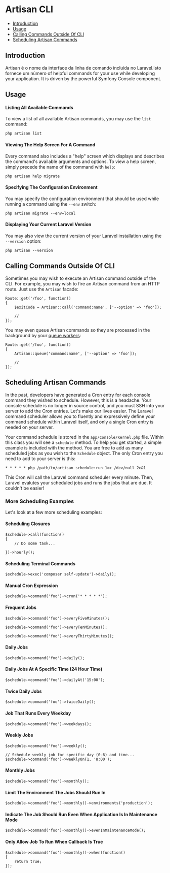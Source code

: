 # Artisan CLI

- [Introduction](#introduction)
- [Usage](#usage)
- [Calling Commands Outside Of CLI](#calling-commands-outside-of-cli)
- [Scheduling Artisan Commands](#scheduling-artisan-commands)

<a name="introduction"></a>
## Introduction

Artisan é o nome da interface da linha de comando incluída no Laravel.Isto fornece um número of helpful commands for your use while developing your application. It is driven by the powerful Symfony Console component.

<a name="usage"></a>
## Usage

#### Listing All Available Commands

To view a list of all available Artisan commands, you may use the `list` command:

	php artisan list

#### Viewing The Help Screen For A Command

Every command also includes a "help" screen which displays and describes the command's available arguments and options. To view a help screen, simply precede the name of the command with `help`:

	php artisan help migrate

#### Specifying The Configuration Environment

You may specify the configuration environment that should be used while running a command using the `--env` switch:

	php artisan migrate --env=local

#### Displaying Your Current Laravel Version

You may also view the current version of your Laravel installation using the `--version` option:

	php artisan --version

<a name="calling-commands-outside-of-cli"></a>
## Calling Commands Outside Of CLI

Sometimes you may wish to execute an Artisan command outside of the CLI. For example, you may wish to fire an Artisan command from an HTTP route. Just use the `Artisan` facade:

	Route::get('/foo', function()
	{
		$exitCode = Artisan::call('command:name', ['--option' => 'foo']);

		//
	});

You may even queue Artisan commands so they are processed in the background by your [queue workers](/docs/5.0/queues):

	Route::get('/foo', function()
	{
		Artisan::queue('command:name', ['--option' => 'foo']);

		//
	});

<a name="scheduling-artisan-commands"></a>
## Scheduling Artisan Commands

In the past, developers have generated a Cron entry for each console command they wished to schedule. However, this is a headache. Your console schedule is no longer in source control, and you must SSH into your server to add the Cron entries. Let's make our lives easier. The Laravel command scheduler allows you to fluently and expressively define your command schedule within Laravel itself, and only a single Cron entry is needed on your server.

Your command schedule is stored in the `app/Console/Kernel.php` file. Within this class you will see a `schedule` method. To help you get started, a simple example is included with the method. You are free to add as many scheduled jobs as you wish to the `Schedule` object. The only Cron entry you need to add to your server is this:

	* * * * * php /path/to/artisan schedule:run 1>> /dev/null 2>&1

This Cron will call the Laravel command scheduler every minute. Then, Laravel evalutes your scheduled jobs and runs the jobs that are due. It couldn't be easier!

### More Scheduling Examples

Let's look at a few more scheduling examples:

#### Scheduling Closures

	$schedule->call(function()
	{
		// Do some task...

	})->hourly();

#### Scheduling Terminal Commands

	$schedule->exec('composer self-update')->daily();

#### Manual Cron Expression

	$schedule->command('foo')->cron('* * * * *');

#### Frequent Jobs

	$schedule->command('foo')->everyFiveMinutes();

	$schedule->command('foo')->everyTenMinutes();

	$schedule->command('foo')->everyThirtyMinutes();

#### Daily Jobs

	$schedule->command('foo')->daily();

#### Daily Jobs At A Specific Time (24 Hour Time)

	$schedule->command('foo')->dailyAt('15:00');

#### Twice Daily Jobs

	$schedule->command('foo')->twiceDaily();

#### Job That Runs Every Weekday

	$schedule->command('foo')->weekdays();

#### Weekly Jobs

	$schedule->command('foo')->weekly();

	// Schedule weekly job for specific day (0-6) and time...
	$schedule->command('foo')->weeklyOn(1, '8:00');

#### Monthly Jobs

	$schedule->command('foo')->monthly();

#### Limit The Environment The Jobs Should Run In

	$schedule->command('foo')->monthly()->environments('production');

#### Indicate The Job Should Run Even When Application Is In Maintenance Mode

	$schedule->command('foo')->monthly()->evenInMaintenanceMode();

#### Only Allow Job To Run When Callback Is True

	$schedule->command('foo')->monthly()->when(function()
	{
		return true;
	});
